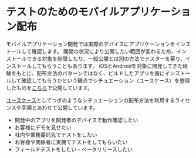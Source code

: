 # テストのためのモバイルアプリケーション配布

モバイルアプリケーション開発では実際のデバイスにアプリケーションをインストールして確認します。
開発の状況により公開したい範囲が変わるため、インストールできる対象を制限したり、一般公開とは別の方法でテスターを募り、インストールしてもらうこともあります。
iOSとAndroidを対象に開発してきた経験をもとに、配布方法のパターンではなく、ビルドしたアプリを誰にインストールして確認してもらうかという観点でシチュエーション（ユースケース）を整理したものを[こちら](https://ws-4020.github.io/mobile-app-crib-notes/distribution/)で公開しています。

[ユースケース](https://ws-4020.github.io/mobile-app-crib-notes/distribution/usecase)としてつぎのようなシチュエーションの配布方法を利用するライセンスや手順とあわせて公開しています。

- 開発中のアプリを開発者のデバイスで動作確認したい
- お客様にデモを見せたい
- 社内や業務委託先でテストをしたい
- お客様や関係者に実機でテストをしてもらいたい
- フィールドテストをしたい・ベータリリースしたい
